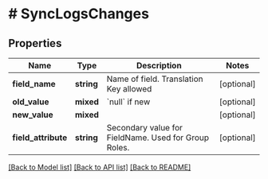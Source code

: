 # # SyncLogsChanges

## Properties

Name | Type | Description | Notes
------------ | ------------- | ------------- | -------------
**field_name** | **string** | Name of field. Translation Key allowed | [optional]
**old_value** | **mixed** | &#x60;null&#x60; if new | [optional]
**new_value** | **mixed** |  | [optional]
**field_attribute** | **string** | Secondary value for FieldName. Used for Group Roles. | [optional]

[[Back to Model list]](../../README.md#models) [[Back to API list]](../../README.md#endpoints) [[Back to README]](../../README.md)
